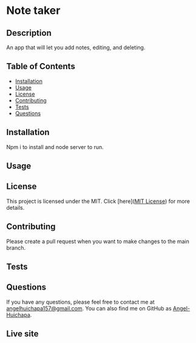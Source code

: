 
# Note taker

## Description
An app that will let you add notes, editing, and deleting.

## Table of Contents
- [Installation](#installation)
- [Usage](#usage)
- [License](#license)
- [Contributing](#contributing)
- [Tests](#tests)
- [Questions](#questions)

## Installation
Npm i to install and node server to run.

## Usage



## License
This project is licensed under the MIT. Click [here]([MIT License](https://opensource.org/licenses/MIT)) for more details.


## Contributing
Please create a pull request when you want to make changes to the main branch.

## Tests


## Questions
If you have any questions, please feel free to contact me at angelhuichapa157@gmail.com. You can also find me on GitHub as [Angel-Huichapa](https://github.com/Angel-Huichapa).

## Live site
